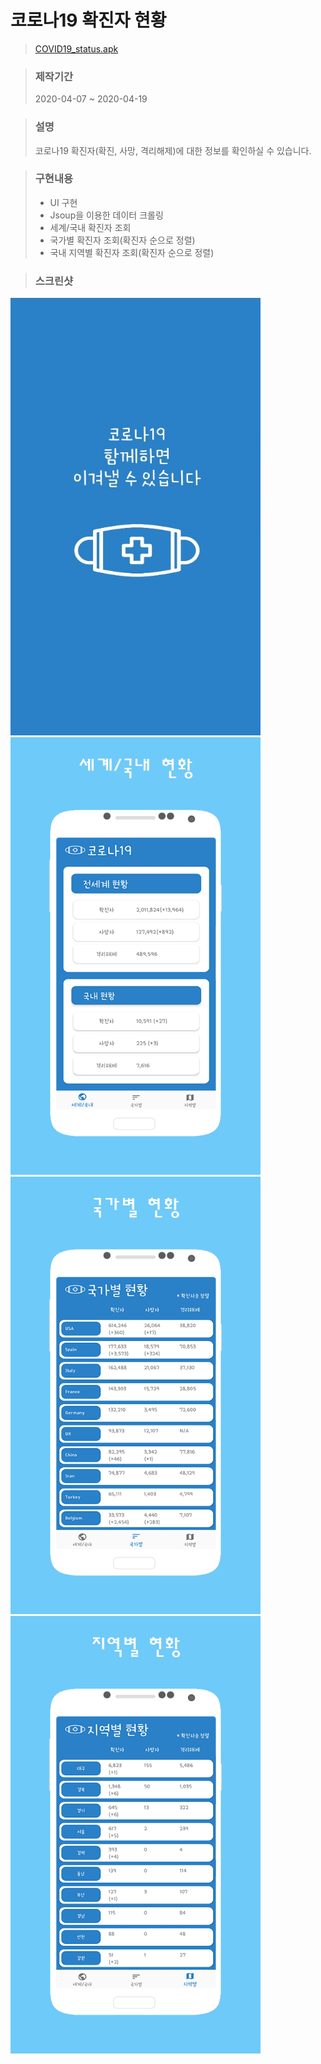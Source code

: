 코로나19 확진자 현황
===================

> <a href="https://drive.google.com/file/d/1PS_qS9i3_T-bx6jvyBdB6U9iPwpoxYVP/view?usp=sharing">COVID19_status.apk</a>

> ### 제작기간
> 2020-04-07 ~ 2020-04-19

> ### 설명
> 코로나19 확진자(확진, 사망, 격리해제)에 대한 정보를 확인하실 수 있습니다.

> ### 구현내용
> + UI 구현
> + Jsoup을 이용한 데이터 크롤링
> + 세계/국내 확진자 조회
> + 국가별 확진자 조회(확진자 순으로 정렬)
> + 국내 지역별 확진자 조회(확진자 순으로 정렬)

> ### 스크린샷
<div>
<img src="/screenshot/page_load.png" width="400px" height="700px"/>
<img src="/screenshot/page1.png" width="400px" height="700px"/>
<img src="/screenshot/page2.png" width="400px" height="700px"/>
<img src="/screenshot/page3.png" width="400px" height="700px"/>
</div>
